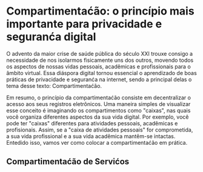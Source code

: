 # Compartimentaćão: o princípio mais importante para privacidade e seguranća digital

O advento da maior crise de saúde pública do século XXI trouxe consigo a necessidade de nos isolarmos fisicamente uns dos outros, movendo todos os aspectos de nossas vidas pessoais, acadêmicas e profissionais para o âmbito virtual. Essa diáspora digital tornou essencial o aprendizado de boas práticas de privacidade e seguranća na internet, sendo a principal delas o tema desse texto: Compartimentaćão.

Em resumo, o princípio da compartimentaćão consiste em decentralizar o acesso aos seus registros eletrônicos. Uma maneira simples de visualizar esse conceito é imaginando os compartimentos como "caixas", nas quais você organiza diferentes aspectos da sua vida digital. Por exemplo, você pode ter "caixas" diferentes para atividades pessoais, acadêmicas e profisionais. Assim, se a "caixa de atividades pessoais" for comprometida, a sua vida profissional e a sua vida acadêmica mantêm-se intactas. Entedido isso, vamos ver como colocar a compartimentaćão em prática.

## Compartimentaćão de Servićos


